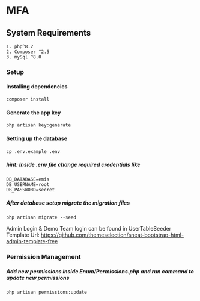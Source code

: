 # MFA

## System Requirements

    1. php^8.2
    2. Composer ^2.5
    3. mySql ^8.0

### Setup

#### Installing dependencies

    composer install

#### Generate the app key

    php artisan key:generate

#### Setting up the database

    cp .env.example .env

##### hint: Inside .env file change required credentials like

    DB_DATABASE=emis
    DB_USERNAME=root
    DB_PASSWORD=secret

##### After database setup migrate the migration files

    php artisan migrate --seed

Admin Login & Demo Team login can be found in UserTableSeeder  
Template Url: https://github.com/themeselection/sneat-bootstrap-html-admin-template-free

### Permission Management

##### Add new permissions inside Enum/Permissions.php and run command to update new permissions

    php artisan permissions:update
